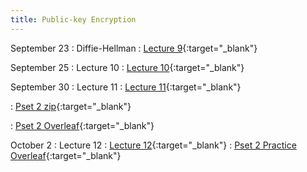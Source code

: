 ```yaml
---
title: Public-key Encryption
---
```



September 23
: Diffie-Hellman
  : [Lecture 9](slides/Lecture9.pptx){:target="_blank"} 

September 25
: Lecture 10
  : [Lecture 10](slides/Lecture10.pptx){:target="_blank"} 

September 30
: Lecture 11
  : [Lecture 11](slides/Lecture11.pptx){:target="_blank"} 

  : [Pset 2 zip](psets/CS55500_Pset_2.zip){:target="_blank"} 

  : [Pset 2 Overleaf](https://www.overleaf.com/read/chdqddyxydcb#bd1f96){:target="_blank"} 

October 2
: Lecture 12
  : [Lecture 12](slides/Lecture12.pptx){:target="_blank"} 
  : [Pset 2 Practice Overleaf](https://www.overleaf.com/read/wqnyjkgtthyb#5b0e85){:target="_blank"} 

